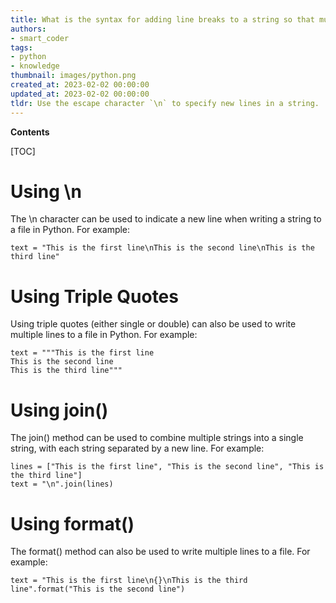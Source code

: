 ```yaml
---
title: What is the syntax for adding line breaks to a string so that multiple lines can be written to a file?
authors:
- smart_coder
tags:
- python
- knowledge
thumbnail: images/python.png
created_at: 2023-02-02 00:00:00
updated_at: 2023-02-02 00:00:00
tldr: Use the escape character `\n` to specify new lines in a string.
---
```


**Contents**

[TOC]

# Using \n

The \n character can be used to indicate a new line when writing a string to a file in Python. For example:

```
text = "This is the first line\nThis is the second line\nThis is the third line"
```

# Using Triple Quotes

Using triple quotes (either single or double) can also be used to write multiple lines to a file in Python. For example:

```
text = """This is the first line
This is the second line
This is the third line"""
```

# Using join()

The join() method can be used to combine multiple strings into a single string, with each string separated by a new line. For example:

```
lines = ["This is the first line", "This is the second line", "This is the third line"]
text = "\n".join(lines)
```

# Using format()

The format() method can also be used to write multiple lines to a file. For example:

```
text = "This is the first line\n{}\nThis is the third line".format("This is the second line")
```
